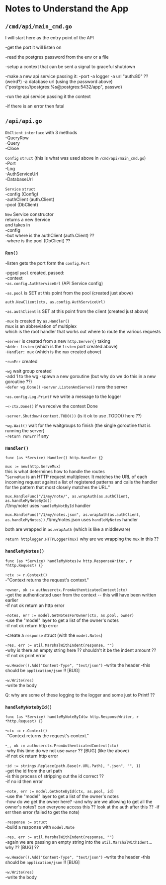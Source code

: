 # Notes to Understand the App

## `/cmd/api/main_cmd.go`

I will start here as the entry point of the API

-get the port it will listen on

-read the postgres password from the env or a file

-setup a context that can be sent a signal to graceful shutdown

-make a new api service
passing it:
-port
-a logger
-a url "auth:80" ?? (weird?)
-a database url (using the password above) ("postgres://postgres:%s@postgres:5432/app", passwd)

-run the api service passing it the context

-if there is an error then fatal

## `/api/api.go`

`DbClient` `interface` with 3 methods  
-QueryRow  
-Query  
-Close

`Config` `struct` (this is what was used above in `/cmd/api/main_cmd.go`)  
-Port  
-Log  
-AuthServiceUrl  
-DatabaseUrl

`Service` `struct`  
-config (Config)  
-authClient (auth.Client)  
-pool (DbClient)

`New` Service constructor  
returns a new Service  
and takes in  
-config  
-but where is the authClient (auth.Client) ??  
-where is the pool (DbClient) ??

### `Run()`

-listen gets the port form the `config.Port`

-pgsql `pool` created, passed:  
-context  
-`as.config.AuthServiceUrl` (API Service config)

-`as.pool` is SET at this point from the pool (created just above)

`auth.NewClient(ctx, as.config.AuthServiceUrl)`

-`as.authClient` is SET at this point from the client (created just above)

-`mux` is created by `as.Handler()`  
mux is an abbreviation of multiplex  
which is the root handler that works out where to route the various requests

-`server` is created from a new `http.Server{}` taking  
-`Addr: listen` (which is the `listen` port created above)  
-`Handler: mux` (which is the `mux` created above)

-`runErr` created

-`wg` wait group created  
-add 1 to the wg
-spawn a new goroutine (but why do we do this in a new goroutine ??)  
-`defer wg.Done()` -`server.ListenAndServe()` runs the server

-`as.config.Log.Printf` we write a message to the logger

-`<-ctx.Done()` if we receive the context Done

-`server.Shutdown(context.TODO())` (is it ok to use .TODO() here ??)

-`wg.Wait()` wait for the waitgroups to finish (the single goroutine that is running the server)  
-`return runErr` if any

### `Handler()`

`func (as *Service) Handler() http.Handler {}`

`mux := new(http.ServeMux)`  
this is what determines how to handle the routes  
"`ServeMux` is an HTTP request multiplexer. It matches the URL of each incoming request against a list of registered patterns and calls the handler for the pattern that most closely matches the URL."

`mux.HandleFunc("/1/my/note/", as.wrapAuth(as.authClient, as.handleMyNoteById))`  
/1/my/note/ uses `handleMyNotById` handler

`mux.HandleFunc("/1/my/notes.json", as.wrapAuth(as.authClient, as.handleMyNotes))`
/1/my/notes.json uses `handleMyNotes` handler

both are wrapped in `as.wrapAuth` (which is like a middleware)

`return httplogger.HTTPLogger(mux)` why are we wrapping the `mux` in this ??

### `handleMyNotes()`

`func (as *Service) handleMyNotes(w http.ResponseWriter, r *http.Request) {}`

-`ctx := r.Context()`  
-"Context returns the request's context."

-`owner, ok := authuserctx.FromAuthenticatedContext(ctx)`  
-get the authenticated user from the context -- this will have been written earlier  
-if not ok return an http error

-`notes, err := model.GetNotesForOwner(ctx, as.pool, owner)`  
-use the "model" layer to get a list of the owner's notes  
-if not ok return http error

-create a `response` struct (with the `model.Notes`)

-`res, err := util.MarshalWithIndent(response, "")`  
-why is there an empty string here ?? shouldn't it be the indent amount ??  
-if not ok print error

-`w.Header().Add("Content-Type", "text/json")`
-write the header
-this should be `application/json` !! [BUG]

-`w.Write(res)`  
-write the body

Q: why are some of these logging to the logger and some just to Printf ??

### `handleMyNoteById()`

`func (as *Service) handleMyNoteById(w http.ResponseWriter, r *http.Request) {}`

-`ctx := r.Context()`  
-"Context returns the request's context."

-`_, ok := authuserctx.FromAuthenticatedContext(ctx)`  
-why this time do we not use `owner` ?? [BUG] (like the above)  
-if not ok return http error

-`id := strings.Replace(path.Base(r.URL.Path), ".json", "", 1)`  
-get the id from the url path  
-is this process of stripping out the id correct ??  
-if no id then error

-`note, err := model.GetNoteById(ctx, as.pool, id)`  
-use the "model" layer to get a list of the owner's notes  
-how do we get the owner here?
-and why are we allowing to get all the owner's notes? can everyone access this ?? look at the auth after this ??
-if err then error (failed to get the note)

-`response := struct`  
-build a response with `model.Note`

-`res, err := util.MarshalWithIndent(response, "")`  
-again we are passing an empty string into the `util.MarshalWithIdent`... why ?? [BUG] ??

-`w.Header().Add("Content-Type", "text/json")`
-write the header
-this should be `application/json` !! [BUG]

-`w.Write(res)`  
-write the body
